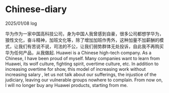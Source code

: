 # Chinese-diary
2025/01/08 log

华为作为一家中国高科技公司，身为中国人我曾感到自豪，很多公司都想学华为，狼性文化，奋斗精神，加班文化等，除了增加加班作秀外，这种加量不加薪酬的模式，让我们有苦说不说，司法的不公，让我们弱势群体无处投诉，自此我不再购买华为任何产品，从我做起.
Huawei is a Chinese high-tech company. As a Chinese, I have been proud of myself. Many companies want to learn from Huawei, its wolf culture, fighting spirit, overtime culture, etc. In addition to increasing overtime for show, this model of increasing work without increasing salary , let us not talk about our sufferings, the injustice of the judiciary, leaving our vulnerable groups nowhere to complain. From now on, I will no longer buy any Huawei products, starting from me.
